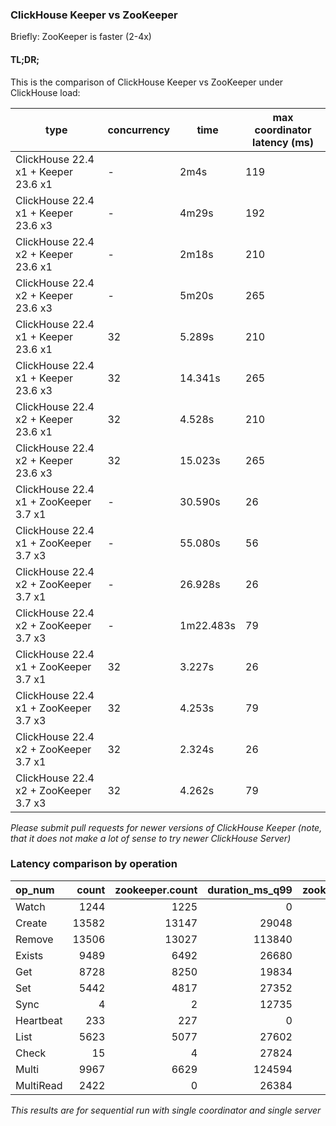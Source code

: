 ### ClickHouse Keeper vs ZooKeeper

Briefly: ZooKeeper is faster (2-4x)

#### TL;DR;

This is the comparison of ClickHouse Keeper vs ZooKeeper under ClickHouse load:

type|concurrency|time|max coordinator latency (ms)
-|-|-|-
ClickHouse 22.4 x1 + Keeper 23.6 x1|-|2m4s|119
ClickHouse 22.4 x1 + Keeper 23.6 x3|-|4m29s|192
ClickHouse 22.4 x2 + Keeper 23.6 x1|-|2m18s|210
ClickHouse 22.4 x2 + Keeper 23.6 x3|-|5m20s|265
ClickHouse 22.4 x1 + Keeper 23.6 x1|32|5.289s|210
ClickHouse 22.4 x1 + Keeper 23.6 x3|32|14.341s|265
ClickHouse 22.4 x2 + Keeper 23.6 x1|32|4.528s|210
ClickHouse 22.4 x2 + Keeper 23.6 x3|32|15.023s|265
ClickHouse 22.4 x1 + ZooKeeper 3.7 x1|-|30.590s|26
ClickHouse 22.4 x1 + ZooKeeper 3.7 x3|-|55.080s|56
ClickHouse 22.4 x2 + ZooKeeper 3.7 x1|-|26.928s|26
ClickHouse 22.4 x2 + ZooKeeper 3.7 x3|-|1m22.483s|79
ClickHouse 22.4 x1 + ZooKeeper 3.7 x1|32|3.227s|26
ClickHouse 22.4 x1 + ZooKeeper 3.7 x3|32|4.253s|79
ClickHouse 22.4 x2 + ZooKeeper 3.7 x1|32|2.324s|26
ClickHouse 22.4 x2 + ZooKeeper 3.7 x3|32|4.262s|79

*Please submit pull requests for newer versions of ClickHouse Keeper (note, that it does not make a lot of sense to try newer ClickHouse Server)*

### Latency comparison by operation

| op_num | count | zookeeper.count | duration_ms_q99 | zookeeper.duration_ms_q99 | slower |
|:-|-:|-:|-:|-:|-:|
| Watch | 1244 | 1225 | 0 | 0 | nan |
| Create | 13582 | 13147 | 29048 | 11308 | 2.57 |
| Remove | 13506 | 13027 | 113840 | 11164 | 10.2 |
| Exists | 9489 | 6492 | 26680 | 10650 | 2.51 |
| Get | 8728 | 8250 | 19834 | 8348 | 2.38 |
| Set | 5442 | 4817 | 27352 | 10870 | 2.52 |
| Sync | 4 | 2 | 12735 | 1239 | 10.28 |
| Heartbeat | 233 | 227 | 0 | 0 | nan |
| List | 5623 | 5077 | 27602 | 10893 | 2.53 |
| Check | 15 | 4 | 27824 | 12753 | 2.18 |
| Multi | 9967 | 6629 | 124594 | 10977 | 11.35 |
| MultiRead | 2422 | 0 | 26384 | 0 | inf |

*This results are for sequential run with single coordinator and single server*

